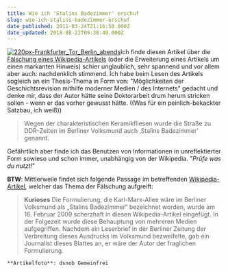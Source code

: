 ```yaml
---
title: Wie ich 'Stalins Badezimmer' erschuf
slug: wie-ich-stalins-badezimmer-erschuf
date_published: 2011-03-24T21:16:50.000Z
date_updated: 2018-08-22T09:38:40.000Z
---
```


[![220px-Frankfurter_Tor_Berlin_abends](//picdump.thafaker.de/2011/03/220px-Frankfurter_Tor_Berlin_abends.jpg)](http://picdump.thafaker.de/2011/03/220px-Frankfurter_Tor_Berlin_abends.jpg)Ich finde diesen Artikel über die [Fälschung eines Wikipedia-Artikels](http://www.berlinonline.de/berliner-zeitung/archiv/.bin/dump.fcgi/2011/0324/medien/0012/index.html) (oder die Erweiterung eines Artikels um einen markanten Hinweis) schier unglaublich, sehr spannend und vor allem aber auch: nachdenklich stimmend. Ich habe beim Lesen des Artikels sogleich an ein Thesis-Thema in Form von: "Möglichkeiten der Geschichtsrevision mithilfe moderner Medien / des Internets" gedacht und denke mir, dass der Autor hätte seine Doktorarbeit drum herum stricken sollen - wenn er das vorher gewusst hätte. ((Was für ein peinlich-bekackter Satzbau, ich weiß))

> Wegen der charakteristischen Keramikfliesen wurde die Straße zu DDR-Zeiten im Berliner Volksmund auch ‚Stalins Badezimmer‘ genannt.

Gefährtlich aber finde ich das Benutzen von Informationen in unreflektierter Form sowieso und schon immer, unabhängig von der Wikipedia. "*Prüfe was du nutzt!*"

**BTW**: Mittlerweile findet sich folgende Passage im betreffenden [Wikipedia-Artikel](http://de.wikipedia.org/wiki/Stalinallee), welcher das Thema der Fälschung aufgreift:

> **Kurioses**
> Die Formulierung, die Karl-Marx-Allee wäre im Berliner Volksmund als „Stalins Badezimmer“ bezeichnet worden, wurde am 16. Februar 2009 scherzhaft in diesen Wikipedia-Artikel eingefügt. In der Folgezeit wurde diese Behauptung von mehreren Medien aufgegriffen. Nachdem ein Leserbrief in der Berliner Zeitung der Verbreitung dieses Ausdrucks im Volksmund bezweifelte, gab ein Journalist dieses Blattes an, er wäre der Autor der fraglichen Formulierung.

`**Artikelfoto**: dsnob Gemeinfrei`
